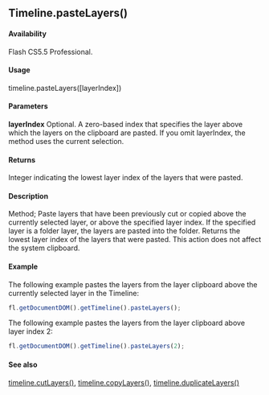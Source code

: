 ## Timeline.pasteLayers()

#### Availability

Flash CS5.5 Professional.

#### Usage

timeline.pasteLayers(\[layerIndex\])

#### Parameters

**layerIndex** Optional. A zero-based index that specifies the layer above which the layers on the clipboard are pasted. If you omit layerIndex, the method uses the current selection.

#### Returns

Integer indicating the lowest layer index of the layers that were pasted.

#### Description

Method; Paste layers that have been previously cut or copied above the currently selected layer, or above the specified layer index. If the specified layer is a folder layer, the layers are pasted into the folder. Returns the lowest layer index of the layers that were pasted. This action does not affect the system clipboard.

#### Example


The following example pastes the layers from the layer clipboard above the currently selected layer in the Timeline:
```javascript
fl.getDocumentDOM().getTimeline().pasteLayers();
```
The following example pastes the layers from the layer clipboard above layer index 2:
```javascript
fl.getDocumentDOM().getTimeline().pasteLayers(2);

```
#### See also

[timeline.cutLayers()](../Timeline_object/timeli15.md), [timeline.copyLayers()](../Timeline_object/timelin7.md), [timeline.duplicateLayers()](../Timeline_object/timeli17.md)
